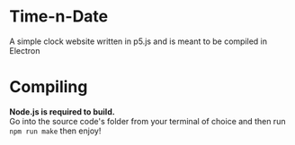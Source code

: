 # Time-n-Date
A simple clock website written in p5.js and is meant to be compiled in Electron

# Compiling
**Node.js is required to build.**  
Go into the source code's folder from your terminal of choice and then run `npm run make` then enjoy!
